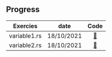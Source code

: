 
## Progress
| Exercies          | date  | Code |
| :---------------: | :-------: | :---------: |
| variable1.rs | 18/10/2021    | [:link:](./variable1.md) |
| variable2.rs | 18/10/2021    | [:link:](./variable2.md) |